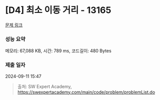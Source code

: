 # [D4] 최소 이동 거리 - 13165 

[문제 링크](https://swexpertacademy.com/main/code/problem/problemDetail.do?contestProbId=AXx8_DQaZHcDFARs) 

### 성능 요약

메모리: 67,088 KB, 시간: 789 ms, 코드길이: 480 Bytes

### 제출 일자

2024-09-11 15:47



> 출처: SW Expert Academy, https://swexpertacademy.com/main/code/problem/problemList.do